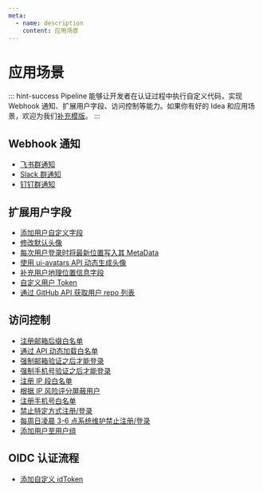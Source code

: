 ```yaml
---
meta:
  - name: description
    content: 应用场景
---
```


# 应用场景

<LastUpdated/>


::: hint-success
Pipeline 能够让开发者在认证过程中执行自定义代码，实现 Webhook 通知、扩展用户字段、访问控制等能力。如果你有好的 Idea 和应用场景，欢迎为我们[补充模版](https://github.com/authing/pipeline/blob/master/CONTRIBUTING.md)。
:::

## Webhook 通知

* [飞书群通知](https://github.com/Authing/pipeline/blob/master/src/templates/lark-notify.js)
* [Slack 群通知](https://github.com/Authing/pipeline/blob/master/src/templates/slack-notify.js)
* [钉钉群通知](https://github.com/Authing/pipeline/blob/master/src/templates/dingtalk-notify.js)

## 扩展用户字段

* [添加用户自定义字段](https://github.com/Authing/pipeline/blob/master/src/templates/persist-metadata.js)
* [修改默认头像](https://github.com/Authing/pipeline/blob/master/src/templates/change-default-avatar.js)
* [每次用户登录时将最新位置写入其 MetaData](https://github.com/Authing/pipeline/blob/master/src/templates/add-location-to-metadata.js)
* [使用 ui-avatars API 动态生成头像](https://github.com/Authing/pipeline/blob/master/src/templates/change-avatar-to-ui-avatars.js)
* [补充用户地理位置信息字段](https://github.com/Authing/pipeline/blob/master/src.src/templates/fill-user-address-field.js)
* [自定义用户 Token](https://github.com/Authing/pipeline/blob/master/src/templates/add-token-field.js)
* [通过 GitHub API 获取用户 repo 列表](https://github.com/Authing/pipeline/blob/master/src/templates/get-repos-from-github-api.js)

## 访问控制

* [注册邮箱后缀白名单](https://github.com/Authing/pipeline/blob/master/src/templates/email-domain-whitelist.js)
* [通过 API 动态加载白名单](https://github.com/Authing/pipeline/blob/master/src/templates/load-whitelist-on-cloud.js)
* [强制邮箱验证之后才能登录](https://github.com/Authing/pipeline/blob/master/src/templates/force-email-verified.js)
* [强制手机号验证之后才能登录](https://github.com/Authing/pipeline/blob/master/src/templates/force-phone-verifyed.js)
* [注册 IP 段白名单](https://github.com/Authing/pipeline/blob/master/src/templates/ip-range-whitelist.js)
* [根据 IP 风险评分屏蔽用户](https://github.com/Authing/pipeline/blob/master/src/templates/ip-risk-analysis.js)
* [注册手机号白名单](https://github.com/Authing/pipeline/blob/master/src/templates/phone-whitelist.js)
* [禁止特定方式注册/登录](https://github.com/Authing/pipeline/blob/master/src/templates/block-specific-connection.js)
* [每周日凌晨 3-6 点系统维护禁止注册/登录](https://github.com/Authing/pipeline/blob/master/src/templates/block-on-weekend.js)
* [添加用户至用户组](https://github.com/Authing/pipeline/blob/master/src/templates/add-user-to-group.js)

## OIDC 认证流程

* [添加自定义 idToken](https://github.com/Authing/pipeline/blob/master/src/templates/add-custom-idtoken.js)

